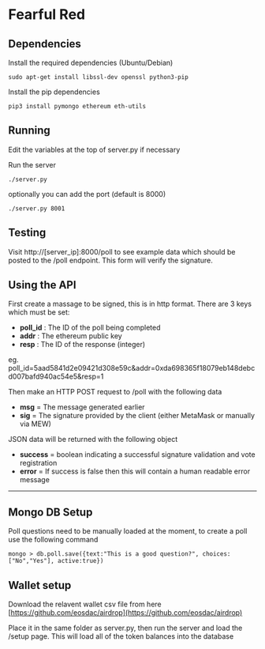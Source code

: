 # Fearful Red

## Dependencies

Install the required dependencies (Ubuntu/Debian)

    sudo apt-get install libssl-dev openssl python3-pip

Install the pip dependencies

    pip3 install pymongo ethereum eth-utils

## Running

Edit the variables at the top of server.py if necessary

Run the server

    ./server.py

optionally you can add the port (default is 8000)

    ./server.py 8001

## Testing

Visit http://[server_ip]:8000/poll to see example data which should be posted to the /poll endpoint.  This form will verify the signature.

## Using the API

First create a massage to be signed, this is in http format.  There are 3 keys which must be set:

* **poll_id** : The ID of the poll being completed
* **addr** : The ethereum public key
* **resp** : The ID of the response (integer)

eg.
poll_id=5aad5841d2e09421d308e59c&addr=0xda698365f18079eb148debcd007bafd940ac54e5&resp=1

Then make an HTTP POST request to /poll with the following data

* **msg** = The message generated earlier
* **sig** = The signature provided by the client (either MetaMask or manually via MEW)

JSON data will be returned with the following object

* **success** = boolean indicating a successful signature validation and vote registration
* **error** = If success is false then this will contain a human readable error message

---

## Mongo DB Setup

Poll questions need to be manually loaded at the moment, to create a poll use the following command

    mongo > db.poll.save({text:"This is a good question?", choices:["No","Yes"], active:true})

## Wallet setup

Download the relavent wallet csv file from here [https://github.com/eosdac/airdrop](https://github.com/eosdac/airdrop)

Place it in the same folder as server.py, then run the server and load the /setup page.  This will load all of the token balances into the database

